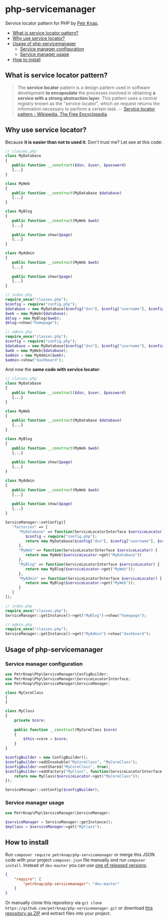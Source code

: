 # php-servicemanager

Service locator pattern for PHP by [Petr Knap].

* [What is service locator pattern?](#what-is-service-locator-pattern)
* [Why use service locator?](#why-use-service-locator)
* [Usage of php-servicemanager](#usage-of-php-servicemanager)
    * [Service manager configuration](#service-manager-configuration)
    * [Service manager usage](#service-manager-usage)
* [How to install](#how-to-install)


## What is service locator pattern?

> The **service locator** pattern is a design pattern used in software development **to encapsulate** the processes involved in obtaining **a service with a strong abstraction layer**. This pattern uses a central registry known as the "service locator", which on request returns the information necessary to perform a certain task.
-- [Service locator pattern - Wikipedia, The Free Encyclopedia]


## Why use service locator?

Because **it is easier than not to used it**. Don't trust me? Let see at this code:

```php
// classes.php
class MyDatabase
{
   public function __construct($dsn, $user, $password)
   {...}
}

class MyWeb
{
   public function __construct(MyDatabase $database)
   {...}
}

class MyBlog
{
   public function __construct(MyWeb $web)
   {...}
   
   public function show($page)
   {...}
}

class MyAdmin
{
   public function __construct(MyWeb $web)
   {...}
   
   public function show($page)
   {...}
}
```
```php
// index.php
require_once("classes.php");
$config = require("config.php");
$database = new MyDatabase($config["dsn"], $config["username"], $config["password"]);
$web = new MyWeb($database);
$blog = new MyBlog($web);
$blog->show("homepage");
```
```php
// admin.php
require_once("classes.php");
$config = require("config.php");
$database = new MyDatabase($config["dsn"], $config["username"], $config["password"]);
$web = new MyWeb($database);
$admin = new MyAdmin($web);
$admin->show("dashboard");
```

And now the **same code with service locator**:

```php
// classes.php
class MyDatabase
{
   public function __construct($dsn, $user, $password)
   {...}
}

class MyWeb
{
   public function __construct(MyDatabase $database)
   {...}
}

class MyBlog
{
   public function __construct(MyWeb $web)
   {...}
   
   public function show($page)
   {...}
}

class MyAdmin
{
   public function __construct(MyWeb $web)
   {...}
   
   public function show($page)
   {...}
}

ServiceManager::setConfig([
   "factories" => [
      "MyDatabase" => function(ServiceLocatorInterface $serviceLocator) {
         $config = require("config.php");
         return new MyDatabase($config["dsn"], $config["username"], $config["password"]);
      },
      "MyWeb" => function(ServiceLocatorInterface $serviceLocator) {
         return new MyWeb($serviceLocator->get("MyDatabase"))
      },
      "MyBlog" => function(ServiceLocatorInterface $serviceLocator) {
         return new MyBlog($serviceLocator->get("MyWeb"));
      },
      "MyAdmin" => function(ServiceLocatorInterface $serviceLocator) {
         return new MyBlog($serviceLocator->get("MyWeb"));
      }
   ]
]);
```
```php
// index.php
require_once("classes.php");
ServiceManager::getInstance()->get("MyBlog")->show("homepage");
```
```php
// admin.php
require_once("classes.php");
ServiceManager::getInstance()->get("MyAdmin")->show("dashboard");
```


## Usage of php-servicemanager

### Service manager configuration
```php
use PetrKnap\Php\ServiceManager\ConfigBuilder;
use PetrKnap\Php\ServiceManager\ServiceLocatorInterface;
use PetrKnap\Php\ServiceManager\ServiceManager;

class MyCoreClass
{
}

class MyClass
{
    private $core;
    
    public function __construct(MyCoreClass $core)
    {
        $this->core = $core;
    }
}

$configBuilder = new ConfigBuilder();
$configBuilder->addInvokable("MyCoreClass", "MyCoreClass");
$configBuilder->setShared("MyCoreClass", true);
$configBuilder->addFactory("MyClass", function(ServiceLocatorInterface $serviceLocator) {
    return new MyClass($serviceLocator->get("MyCoreClass"));
});

ServiceManager::setConfig($configBuilder);
```

### Service manager usage
```php
use PetrKnap\Php\ServiceManager\ServiceManager;

$serviceManager = ServiceManager::getInstance();
$myClass = $serviceManager->get("MyClass");
```


## How to install

Run `composer require petrknap/php-servicemanager` or merge this JSON code with your project `composer.json` file manually and run `composer install`. Instead of `dev-master` you can use [one of released versions].

```json
{
    "require": {
        "petrknap/php-servicemanager": "dev-master"
    }
}
```

Or manually clone this repository via `git clone https://github.com/petrknap/php-servicemanager.git` or download [this repository as ZIP] and extract files into your project.



[Petr Knap]:http://petrknap.cz/
[Service locator pattern - Wikipedia, The Free Encyclopedia]:https://en.wikipedia.org/w/index.php?title=Service_locator_pattern&oldid=698489971
[one of released versions]:https://github.com/petrknap/php-servicemanager/releases
[this repository as ZIP]:https://github.com/petrknap/php-servicemanager/archive/master.zip
